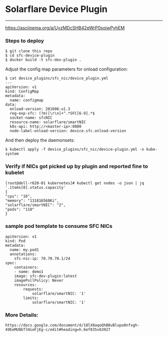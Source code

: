 # Solarflare Device Plugin
---------------------------
https://asciinema.org/a/UyzMDcSHB42eWrP0soiwPyhEM

### Steps to deploy
    $ git clone this repo
    $ cd sfc-device-plugin
    $ docker build -t sfc-dev-plugin .
 Adjust the config map parameters for onload configuration:

    $ cat device_plugins/sfc_nic/device_plugin.yml
    ---
    apiVersion: v1
    kind: ConfigMap
    metadata:
      name: configmap
    data:
      onload-version: 201606-u1.3
      reg-exp-sfc: (?m)[\r\n]+^.*SFC[6-9].*$
      socket-name: sfcNIC
      resource-name: solarflare/smartNIC
      k8s-api: http://<master-ip>:8080
      node-label-onload-version: device.sfc.onload-version
  And then deploy the daemonsets:

    $ kubectl apply -f device_plugins/sfc_nic/device-plugin.yml -n kube-system


### Verify if NICs got picked up by plugin and reported fine to kubelet

    [root@dell-r620-01 kubernetes]# kubectl get nodes -o json | jq     '.items[0].status.capacity'
    {
    "cpu": "16",
    "memory": "131816568Ki",
    "solarflare/smartNIC": "2",
    "pods": "110"
    }

### sample pod template to consume SFC NICs
    apiVersion: v1
    kind: Pod
    metadata:
      name: my.pod1
      annotations:
        sfc-nic-ip: 70.70.70.1/24
    spec:
        containers:
        - name: demo1
        image: sfc-dev-plugin:latest
        imagePullPolicy: Never
        resources:
            requests:
                solarflare/smartNIC: '1'
            limits:
                solarflare/smartNIC: '1'

### More Details:
    https://docs.google.com/document/d/18lX8aqoQhB8vBlupo0nfxgh-49EeMU8bTlHioFjEg-c/edit#heading=h.6ef835v63927
